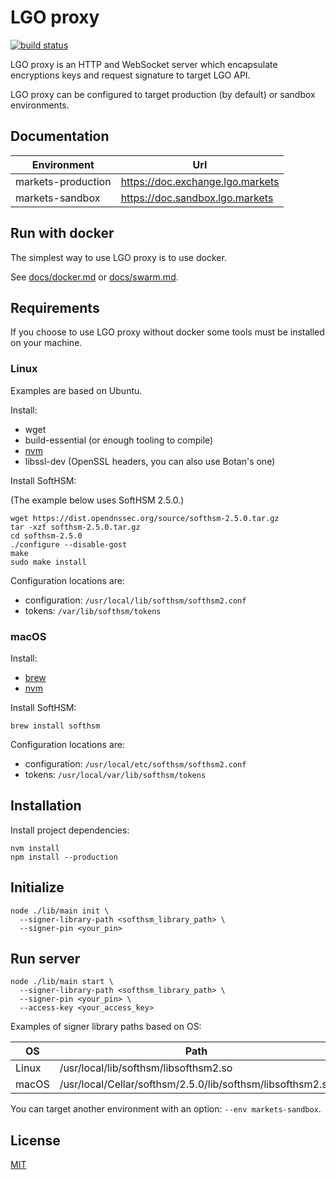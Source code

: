# LGO proxy

[![build status](https://gitlab.com/lgo_public/lgo-proxy/badges/master/build.svg)](https://gitlab.com/lgo_public/lgo-proxy/commits/master)

LGO proxy is an HTTP and WebSocket server which encapsulate encryptions keys and request signature to target LGO API.

LGO proxy can be configured to target production (by default) or sandbox environments.

## Documentation

| Environment        | Url                              |
| ------------------ | -------------------------------- |
| markets-production | https://doc.exchange.lgo.markets |
| markets-sandbox    | https://doc.sandbox.lgo.markets  |

## Run with docker

The simplest way to use LGO proxy is to use docker.

See [docs/docker.md](docs/docker.md) or [docs/swarm.md](docs/swarm.md).

## Requirements

If you choose to use LGO proxy without docker some tools must be installed on your machine.

### Linux

Examples are based on Ubuntu.

Install:

- wget
- build-essential (or enough tooling to compile)
- [nvm](https://github.com/creationix/nvm)
- libssl-dev (OpenSSL headers, you can also use Botan's one)

Install SoftHSM:

(The example below uses SoftHSM 2.5.0.)

```
wget https://dist.opendnssec.org/source/softhsm-2.5.0.tar.gz
tar -xzf softhsm-2.5.0.tar.gz
cd softhsm-2.5.0
./configure --disable-gost
make
sudo make install
```

Configuration locations are:

- configuration: `/usr/local/lib/softhsm/softhsm2.conf`
- tokens: `/var/lib/softhsm/tokens`

### macOS

Install:

- [brew](https://brew.sh)
- [nvm](https://github.com/creationix/nvm)

Install SoftHSM:

```
brew install softhsm
```

Configuration locations are:

- configuration: `/usr/local/etc/softhsm/softhsm2.conf`
- tokens: `/usr/local/var/lib/softhsm/tokens`

## Installation

Install project dependencies:

```
nvm install
npm install --production
```

## Initialize

```
node ./lib/main init \
  --signer-library-path <softhsm_library_path> \
  --signer-pin <your_pin>
```

## Run server

```
node ./lib/main start \
  --signer-library-path <softhsm_library_path> \
  --signer-pin <your_pin> \
  --access-key <your_access_key>
```

Examples of signer library paths based on OS:

| OS    | Path                                                       |
| ----- | ---------------------------------------------------------- |
| Linux | /usr/local/lib/softhsm/libsofthsm2.so                      |
| macOS | /usr/local/Cellar/softhsm/2.5.0/lib/softhsm/libsofthsm2.so |

You can target another environment with an option: `--env markets-sandbox`.

## License

[MIT](LICENSE)
